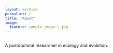 ```yaml
---
layout: archive
permalink: /
title: "About"
image:
  feature: sample-image-1.jpg
---
```


<div class="tiles">
  <h2 class="post-title"></h2>
  <p class="post-excerpt">A postdoctoral researcher in ecology and evolution.</p>
</div><!-- /.tiles -->
